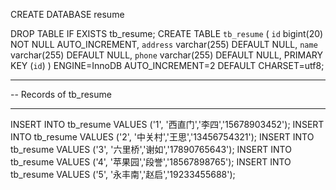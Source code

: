 CREATE DATABASE resume 

DROP TABLE IF EXISTS tb_resume;
CREATE TABLE `tb_resume` (
  `id` bigint(20) NOT NULL AUTO_INCREMENT,
  `address` varchar(255) DEFAULT NULL,
  `name` varchar(255) DEFAULT NULL,
  `phone` varchar(255) DEFAULT NULL,
  PRIMARY KEY (`id`)
) ENGINE=InnoDB AUTO_INCREMENT=2 DEFAULT CHARSET=utf8;

-- ----------------------------
-- Records of tb_resume
-- ----------------------------
INSERT INTO tb_resume VALUES ('1', '西直门','李四','15678903452');
INSERT INTO tb_resume VALUES ('2', '中关村','王思','13456754321');
INSERT INTO tb_resume VALUES ('3', '六里桥','谢如','17890765643');
INSERT INTO tb_resume VALUES ('4', '苹果园','段誉','18567898765');
INSERT INTO tb_resume VALUES ('5', '永丰南','赵启','19233455688');